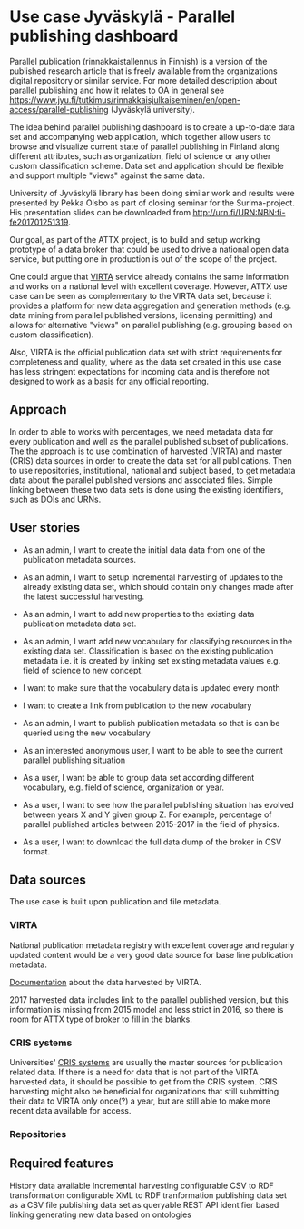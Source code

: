 # Use case Jyväskylä - Parallel publishing dashboard

Parallel publication (rinnakkaistallennus in Finnish) is a version of the published research article that is freely available from the organizations digital repository or similar service. For more detailed description about parallel publishing and how it relates to OA in general see https://www.jyu.fi/tutkimus/rinnakkaisjulkaiseminen/en/open-access/parallel-publishing (Jyväskylä university).

The idea behind parallel publishing dashboard is to create a up-to-date data set and accompanying web application, which together allow users to browse and visualize current state of parallel publishing in Finland along different attributes, such as organization, field of science or any other custom classification scheme. Data set and application should be flexible and support multiple "views" against the same data.

University of Jyväskylä library has been doing similar work and results were presented by Pekka Olsbo as part of closing seminar for the Surima-project. His presentation slides can be downloaded from http://urn.fi/URN:NBN:fi-fe201701251319.

Our goal, as part of the ATTX project, is to build and setup working prototype of a data broker that could be used to drive a national open data service, but putting one in production is out of the scope of the project.

One could argue that [VIRTA](https://confluence.csc.fi/display/VIR/VIRTA-julkaisutietopalvelu) service already contains the same information and works on a national level with excellent coverage. However, ATTX use case can be seen as complementary to the VIRTA data set, because it provides a platform for new data aggregation and generation methods (e.g. data mining from parallel published versions, licensing permitting) and allows for alternative "views" on parallel publishing (e.g. grouping based on custom classification).  

Also, VIRTA is the official publication data set with strict requirements for completeness and quality, where as the data set created in this use case has less stringent expectations for incoming data and is therefore not designed to work as a basis for any official reporting.

## Approach

In order to able to works with percentages, we need metadata data for every publication and well as the parallel published subset of publications. The the approach is to use combination of harvested (VIRTA) and master (CRIS) data sources in order to create the data set for all publications. Then to use repositories, institutional, national and subject based, to get metadata data about the parallel published versions and associated files. Simple linking between these two data sets is done using the existing identifiers, such as DOIs and URNs.


## User stories

* As an admin, I want to create the initial data data from one of the publication metadata sources.

* As an admin, I want to setup incremental harvesting of updates to the already existing data set, which should contain only changes made after the latest successful harvesting.

* As an admin, I want to add new properties to the existing data publication metadata data set.

* As an admin, I want add new vocabulary for classifying resources in the existing data set. Classification is based on the existing publication metadata i.e. it is created by linking set existing metadata values e.g. field of science to new concept.
 * I want to make sure that the vocabulary data is updated every month
 * I want to create a link from publication to the new vocabulary

* As an admin, I want to publish publication metadata so that is can be queried using the new vocabulary

* As an interested anonymous user, I want to be able to see the current parallel publishing situation

* As a user, I want be able to group data set according different vocabulary, e.g. field of science, organization or year.

* As a user, I want to see how the parallel publishing situation has evolved between years X and Y given group Z.
For example, percentage of parallel published articles between 2015-2017 in the field of physics.

* As a user, I want to download the full data dump of the broker in CSV format.

## Data sources

The use case is built upon publication and file metadata.

### VIRTA

National publication metadata registry with excellent coverage and regularly updated content would be a very good data source for base line publication metadata.

[Documentation](https://confluence.csc.fi/pages/viewpage.action?pageId=65922061) about the data harvested by VIRTA.

2017 harvested data includes link to the parallel published version, but this information is missing from 2015 model and less strict in 2016, so there is room for ATTX type of broker to fill in the blanks.

### CRIS systems

Universities' [CRIS systems](https://en.wikipedia.org/wiki/Current_research_information_system) are usually the master sources for publication related data. If there is a need for data that is not part of the VIRTA harvested data, it should be possible to get from the CRIS system. CRIS harvesting might also be beneficial for organizations that still submitting their data to VIRTA only once(?) a year, but are still able to make more recent data available for access.

### Repositories



## Required features

History data available
Incremental harvesting
configurable CSV to RDF transformation
configurable XML to RDF tranformation
publishing data set as a CSV file
publishing data set as queryable REST API
identifier based linking
generating new data based on ontologies
